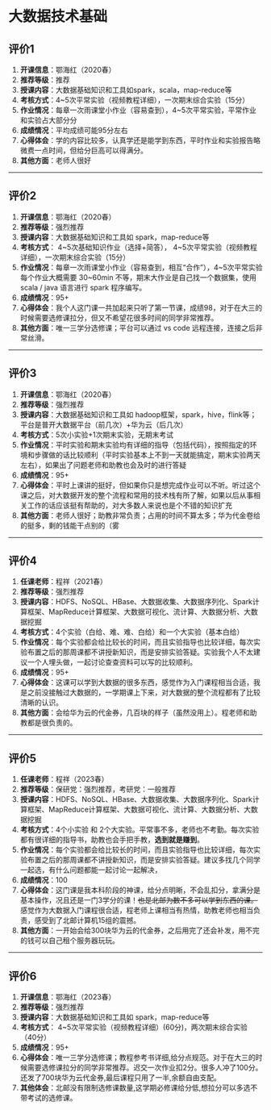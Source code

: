 # 大数据技术基础

## 评价1

1. **开课信息**：鄂海红（2020春）
2. **推荐等级**：推荐
3. **授课内容**：大数据基础知识和工具如spark，scala，map-reduce等
4. **考核方式**：4~5次平常实验（视频教程详细），一次期末综合实验（15分）
5. **作业情况**：每章一次雨课堂小作业（容易查到），4~5次平常实验，平常作业和实验占大部分分
6. **成绩情况**：平均成绩可能95分左右
7. **心得体会**：学的内容比较多，认真学还是能学到东西，平时作业和实验报告略微费一点时间，但给分巨高可以得满分。
8. **其他方面**：老师人很好

---

## 评价2

1. **开课信息**：鄂海红（2020春）
2. **推荐等级**：强烈推荐
3. **授课内容**：大数据基础知识和工具如 spark，map-reduce等
4. **考核方式**： 4~5次基础知识作业（选择+简答）， 4~5次平常实验（视频教程详细），一次期末综合实验（15分）
5. **作业情况**：每章一次雨课堂小作业（容易查到，相互“合作”），4~5次平常实验每个作业大概需要 30~60min 不等，期末大作业是自己找一个数据集，使用scala / java 语言进行 spark 程序编写。
6. **成绩情况**：95+
7. **心得体会**：我个人这门课一共加起来只听了第一节课，成绩98，对于在大三的时候需要选修课拉分，但又不希望花很多时间的同学非常推荐。
8. **其他方面**：唯一三学分选修课；平台可以通过 vs code 远程连接，连接之后非常丝滑。


---

## 评价3

1. **开课信息**：鄂海红（2020春）
2. **推荐等级**：强烈推荐
3. **授课内容**：大数据基础知识和工具如 hadoop框架，spark，hive，flink等；平台是普开大数据平台（前几次）+华为云（后几次）
4. **考核方式**：5次小实验+1次期末实验，无期末考试
5. **作业情况**：平时实验和期末实验均有详细的指导（包括代码），按照指定的环境和步骤做的话比较顺利（平时实验基本上不到一天就能搞定，期末实验两天左右），如果出了问题老师和助教也会及时的进行答疑
6. **成绩情况**：95+
7. **心得体会**：平时上课讲的挺好，但如果你只是想完成作业可以不听。听过这个课之后，对大数据开发的整个流程和常用的技术栈有所了解，如果以后从事相关工作的话应该挺有帮助的，对大多数人来说也是个不错的知识扩充
8. **其他方面**：老师人很好；助教非常负责；占用的时间不算太多；华为代金卷给的挺多，剩的钱能干点别的（雾

---

## 评价4

1. **任课老师**：程祥（2021春）
2. **推荐等级**：强烈推荐
3. **授课内容**：HDFS、NoSQL、HBase、大数据收集、大数据序列化、Spark计算框架、MapReduce计算框架、大数据可视化、流计算、大数据分析、大数据挖掘
4. **考核方式**：4个实验（白给、难、难、白给）和一个大实验（基本白给）
5. **作业情况**：每个实验都会给比较长的时间，而且实验指导也比较详细，每次实验布置之后的那周课都不讲授新知识，而是安排实验答疑。实验我个人不太建议一个人埋头做，一起讨论查查资料可以写的比较顺利。
6. **成绩情况**：95+
7. **心得体会**：这课可以学到大数据的很多东西，感觉作为入门课程相当合适，我是之前没接触过大数据的，一学期课上下来，对大数据的整个流程都有了比较清晰的认识。
8. **其他方面**：会给华为云的代金券，几百块的样子（虽然没用上）。程老师和助教都是很负责的。

---

## 评价5

1. **任课老师**：程祥（2023春）
2. **推荐等级**：保研党：强烈推荐，考研党：一般推荐
3. **授课内容**：HDFS、NoSQL、HBase、大数据收集、大数据序列化、Spark计算框架、MapReduce计算框架、大数据可视化、流计算、大数据分析、大数据挖掘
4. **考核方式**：4个小实验 和 2个大实验。平常事不多，老师也不考勤。每次实验都有很详细的指导书，助教也会手把手教，**选到就是赚到**。
5. **作业情况**：每个实验都会给比较长的时间，而且实验指导也比较详细，每次实验布置之后的那周课都不讲授新知识，而是安排实验答疑。建议多找几个同学一起选，有什么问题都能一起讨论一起解决，
6. **成绩情况**：100
7. **心得体会**：这门课是我本科阶段的神课，给分点明晰，不会乱扣分，拿满分是基本操作，况且还是一门3学分的课！~~也是北邮为数不多可以学到东西的课。~~感觉作为大数据入门课程很合适，程老师上课相当有热情，助教老师也相当负责，感受到了北邮计算机15组的震撼。
8. **其他方面**：一开始会给300块华为云的代金券，之后用完了还会补发，用不完的钱可以自己租个服务器玩玩。

---

## 评价6

1. **开课信息**：鄂海红（2023春）
2. **推荐等级**：强烈推荐
3. **授课内容**：大数据基础知识和工具如 spark，map-reduce等
4. **考核方式**： 4~5次平常实验（视频教程详细）(60分)，两次期末综合实验（40分）
6. **成绩情况**：95+
7. **心得体会**：唯一三学分选修课；教程参考书详细,给分点规范。对于在大三的时候需要选修课拉分的同学非常推荐。迟交一次作业扣2分。很多人冲了100分。还发了700块华为云代金券,最后课程只用了一半,余额自由支配。
8. **其他体会**：北邮没有限制选修课数量,这学期必修课给分低,想拉分可以多选不带考试的选修课。

